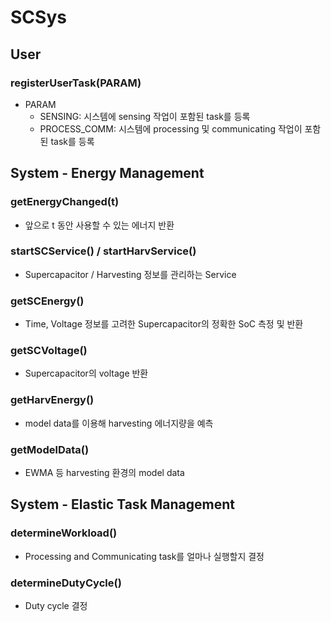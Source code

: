 # SCSys
## User
### registerUserTask(PARAM)
- PARAM
  - SENSING: 시스템에 sensing 작업이 포함된 task를 등록
  - PROCESS_COMM: 시스템에 processing 및 communicating 작업이 포함된 task를 등록

## System - Energy Management
### getEnergyChanged(t)
- 앞으로 t 동안 사용할 수 있는 에너지 반환
### startSCService() / startHarvService()
- Supercapacitor / Harvesting 정보를 관리하는 Service
### getSCEnergy()
- Time, Voltage 정보를 고려한 Supercapacitor의 정확한 SoC 측정 및 반환
### getSCVoltage()
- Supercapacitor의 voltage 반환
### getHarvEnergy()
- model data를 이용해 harvesting 에너지량을 예측
### getModelData()
- EWMA 등 harvesting 환경의 model data

## System - Elastic Task Management
### determineWorkload()
- Processing and Communicating task를 얼마나 실행할지 결정
### determineDutyCycle()
- Duty cycle 결정
